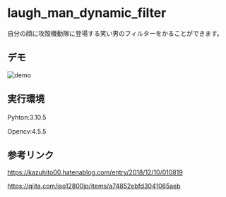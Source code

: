 # laugh_man_dynamic_filter
自分の顔に攻殻機動隊に登場する笑い男のフィルターをかることができます。
## デモ
![demo](https://media.giphy.com/media/AN9CNA6APQMKjnFzlo/giphy.gif)

## 実行環境
Pyhton:3.10.5　

Opencv:4.5.5

## 参考リンク
https://kazuhito00.hatenablog.com/entry/2018/12/10/010819

https://qiita.com/iso12800jp/items/a74852ebfd3041065aeb
